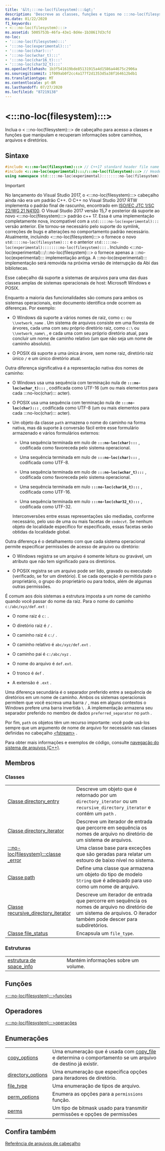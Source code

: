 ```yaml
---
title: '&lt;:::no-loc(filesystem):::&gt;'
description: 'Descreve as classes, funções e tipos no :::no-loc(filesystem)::: cabeçalho da biblioteca C++ padrão.'
ms.date: 01/22/2020
f1_keywords:
- <:::no-loc(filesystem):::>
ms.assetid: 5005753b-46fa-43e1-8d4e-1b38617d3cfd
no-loc:
- ':::no-loc(filesystem):::'
- ':::no-loc(experimental):::'
- ':::no-loc(char):::'
- ':::no-loc(wchar_t):::'
- ':::no-loc(char16_t):::'
- ':::no-loc(char32_t):::'
ms.openlocfilehash: 1b3f541619bde85131915a4d1586a44675c2906a
ms.sourcegitcommit: 1f009ab0f2cc4a177f2d1353d5a38f164612bdb1
ms.translationtype: MT
ms.contentlocale: pt-BR
ms.lasthandoff: 07/27/2020
ms.locfileid: "87219138"
---
```

# &lt;:::no-loc(filesystem):::&gt;

Inclua o &lt; :::no-loc(filesystem):::> de cabeçalho para acesso a classes e funções que manipulam e recuperam informações sobre caminhos, arquivos e diretórios.

## <a name="syntax"></a>Sintaxe

```cpp
#include <:::no-loc(filesystem):::> // C++17 standard header file name
#include <:::no-loc(experimental):::/:::no-loc(filesystem):::> // Header file for pre-standard implementation
using namespace std:::::no-loc(experimental)::::::::no-loc(filesystem):::::v1;
```

> [!IMPORTANT]
> No lançamento do Visual Studio 2017, o \<:::no-loc(filesystem):::> cabeçalho ainda não era um padrão C++. O C++ no Visual Studio 2017 RTW implementa o padrão final de rascunho, encontrado em [ISO/IEC JTC 1/SC 22/WG 21 N4100](https://wg21.link/n4100). O Visual Studio 2017 versão 15,7 e posterior dá suporte ao novo \<:::no-loc(filesystem):::> padrão c++ 17.
> Essa é uma implementação completamente nova, incompatível com a `std:::::no-loc(experimental):::` versão anterior. Ele tornou-se necessário pelo suporte do symlink, correções de bugs e alterações no comportamento padrão necessário. Atualmente, incluindo \<:::no-loc(filesystem):::> o fornece o novo `std:::::no-loc(filesystem):::` e o anterior `std:::::no-loc(experimental)::::::::no-loc(filesystem):::` . Incluindo \<:::no-loc(experimental):::/:::no-loc(filesystem):::> o fornece apenas a :::no-loc(experimental)::: implementação antiga. A :::no-loc(experimental)::: implementação será removida na próxima versão de interrupção da Abi das bibliotecas.

Esse cabeçalho dá suporte a sistemas de arquivos para uma das duas classes amplas de sistemas operacionais de host: Microsoft Windows e POSIX.

Enquanto a maioria das funcionalidades são comuns para ambos os sistemas operacionais, este documento identifica onde ocorrem as diferenças. Por exemplo:

- O Windows dá suporte a vários nomes de raiz, como `c:` ou `\\network_name` . Um sistema de arquivos consiste em uma floresta de árvores, cada uma com seu próprio diretório raiz, como `c:\` ou `\\network_name\` , e cada uma com seu próprio diretório atual, para concluir um nome de caminho relativo (um que não seja um nome de caminho absoluto).

- O POSIX dá suporte a uma única árvore, sem nome raiz, diretório raiz único `/` e um único diretório atual.

Outra diferença significativa é a representação nativa dos nomes de caminho:

- O Windows usa uma sequência com terminação nula de **`:::no-loc(wchar_t):::`** , codificada como UTF-16 (um ou mais elementos para cada :::no-loc(char)::: acter).

- O POSIX usa uma sequência com terminação nula de **`:::no-loc(char):::`** , codificada como UTF-8 (um ou mais elementos para cada :::no-loc(char)::: acter).

- Um objeto da classe `path` armazena o nome do caminho na forma nativa, mas dá suporte à conversão fácil entre esse formulário armazenado e vários formulários externos:

  - Uma sequência terminada em nulo de **`:::no-loc(char):::`** , codificada como favoreceda pelo sistema operacional.

  - Uma sequência terminada em nulo de **`:::no-loc(char):::`** , codificada como UTF-8.

  - Uma sequência terminada em nulo de **`:::no-loc(wchar_t):::`** , codificada como favoreceda pelo sistema operacional.

  - Uma sequência terminada em nulo **`:::no-loc(char16_t):::`** , codificada como UTF-16.

  - Uma sequência terminada em nulo **`:::no-loc(char32_t):::`** , codificada como UTF-32.

  Interconversões entre essas representações são mediadas, conforme necessário, pelo uso de uma ou mais facetas de `codecvt`. Se nenhum objeto de localidade específico for especificado, essas facetas serão obtidas da localidade global.

Outra diferença é o detalhamento com que cada sistema operacional permite especificar permissões de acesso de arquivo ou diretório:

- O Windows registra se um arquivo é somente leitura ou gravável, um atributo que não tem significado para os diretórios.

- O POSIX registra se um arquivo pode ser lido, gravado ou executado (verificado, se for um diretório). E se cada operação é permitida para o proprietário, o grupo do proprietário ou para todos, além de algumas outras permissões.

É comum aos dois sistemas a estrutura imposta a um nome de caminho quando você passar do nome da raiz. Para o nome do caminho `c:/abc/xyz/def.ext` :

- O nome raiz é `c:` .

- O diretório raiz é `/` .

- O caminho raiz é `c:/` .

- O caminho relativo é `abc/xyz/def.ext` .

- O caminho pai é `c:/abc/xyz` .

- O nome do arquivo é `def.ext`.

- O tronco é `def` .

- A extensão é `.ext` .

Uma diferença secundária é o separador preferido entre a sequência de diretórios em um nome de caminho. Ambos os sistemas operacionais permitem que você escreva uma barra `/` , mas em alguns contextos o Windows prefere uma barra invertida `\` . A implementação armazena seu separador preferido no membro de dados `preferred_separator` no `path` .

Por fim, `path` os objetos têm um recurso importante: você pode usá-los sempre que um argumento de nome de arquivo for necessário nas classes definidas no cabeçalho [\<fstream>](fstream.md) .

Para obter mais informações e exemplos de código, consulte [navegação do sistema de arquivos (C++)](../standard-library/file-system-navigation.md).

## <a name="members"></a>Membros

### <a name="classes"></a>Classes

|||
|-|-|
|[Classe directory_entry](../standard-library/directory-entry-class.md)|Descreve um objeto que é retornado por um `directory_iterator` ou um `recursive_directory_iterator` e contém um `path` .|
|[Classe directory_iterator](../standard-library/directory-iterator-class.md)|Descreve um iterador de entrada que percorre em sequência os nomes de arquivo no diretório de um sistema de arquivos.|
|[:::no-loc(filesystem):::classe _error](../standard-library/:::no-loc(filesystem):::-error-class.md)|Uma classe base para exceções que são geradas para relatar um estouro de baixo nível no sistema.|
|[Classe path](../standard-library/path-class.md)|Define uma classe que armazena um objeto do tipo de modelo `String` que é adequado para uso como um nome de arquivo.|
|[Classe recursive_directory_iterator](../standard-library/recursive-directory-iterator-class.md)|Descreve um iterador de entrada que percorre em sequência os nomes de arquivo no diretório de um sistema de arquivos. O iterador também pode descer para subdiretórios.|
|[Classe file_status](../standard-library/file-status-class.md)|Encapsula um `file_type`.|

### <a name="structs"></a>Estruturas

|||
|-|-|
|[estrutura de space_info](../standard-library/space-info-structure.md)|Mantém informações sobre um volume.|

## <a name="functions"></a>Funções

[\<:::no-loc(filesystem):::>funções](../standard-library/:::no-loc(filesystem):::-functions.md)

## <a name="operators"></a>Operadores

[\<:::no-loc(filesystem):::>operações](../standard-library/:::no-loc(filesystem):::-operators.md)

## <a name="enumerations"></a>Enumerações

|||
|-|-|
|[copy_options](../standard-library/:::no-loc(filesystem):::-enumerations.md#copy_options)|Uma enumeração que é usada com [copy_file](../standard-library/:::no-loc(filesystem):::-functions.md#copy_file) e determina o comportamento se um arquivo de destino já existir.|
|[directory_options](../standard-library/:::no-loc(filesystem):::-enumerations.md#directory_options)|Uma enumeração que especifica opções para iteradores de diretório.|
|[file_type](../standard-library/:::no-loc(filesystem):::-enumerations.md#file_type)|Uma enumeração de tipos de arquivo.|
|[perm_options](../standard-library/:::no-loc(filesystem):::-enumerations.md#perm_options)| Enumera as opções para a `permissions` função. |
|[perms](../standard-library/:::no-loc(filesystem):::-enumerations.md#perms)|Um tipo de bitmask usado para transmitir permissões e opções de permissões|

## <a name="see-also"></a>Confira também

[Referência de arquivos de cabeçalho](../standard-library/cpp-standard-library-header-files.md)
